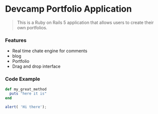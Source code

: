 # Devcamp Portfolio Application

> This is a Ruby on Rails 5 application that allows users to create their own portfolios.

### Features

- Real time chate engine for comments
- blog
- Portfolio
- Drag and drop interface

### Code Example

```ruby
def my_great_method
  puts "here it is"
end
```

```javascript
alert( 'Hi there');
```